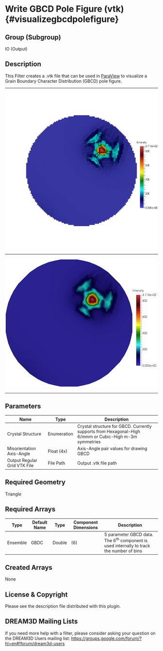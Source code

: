Write GBCD Pole Figure (vtk) {#visualizegbcdpolefigure}
============

## Group (Subgroup) ##
IO (Output)

## Description ##
This Filter creates a .vtk file that can be used in [ParaView](http://www.paraview.org/) to visualize a Grain Boundary Character Distribution (GBCD) pole figure.

-----

![Regular Grid Visualization of the Small IN100 GBCD results.](Small_IN00_GBCD_RegularGrid.png)

-----

![Using ParaView's Threshold filter + Cells to Points + Delaunay2D Filters](Small_IN100_GBCD_Delaunay2D.png)

-----

## Parameters ##
| Name | Type | Description |
|------|------|-------------|
| Crystal Structure | Enumeration | Crystal structure for GBCD. Currently supports from Hexagonal-High 6/mmm or Cubic-High m-3m symmetries |
| Misorientation Axis-Angle | Float (4x) | Axis-Angle pair values for drawing GBCD |
| Output Regular Grid VTK File | File Path | Output .vtk file path |

## Required Geometry ##
Triangle

## Required Arrays ##
| Type | Default Name | Type | Component Dimensions | Description |
|------|--------------|-------------|---------|-----|
| Ensemble | GBDC | Double | (6) | 5 parameter GBCD data. The 6<sup>th</sup> component is used internally to track the number of bins |

## Created Arrays ##
None

## License & Copyright ##

Please see the description file distributed with this plugin.

## DREAM3D Mailing Lists ##

If you need more help with a filter, please consider asking your question on the DREAM3D Users mailing list:
https://groups.google.com/forum/?hl=en#!forum/dream3d-users


